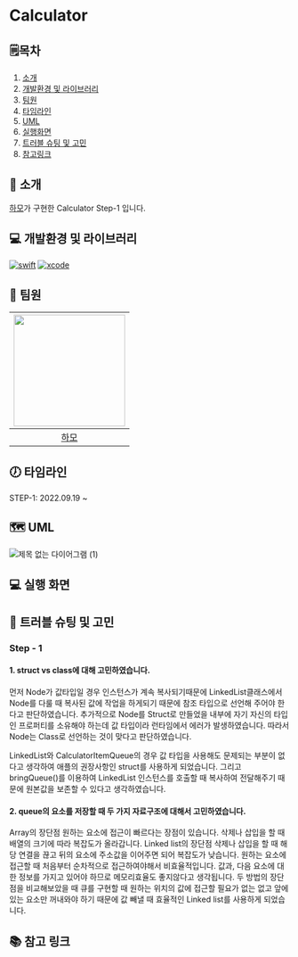 # Calculator

## 🗒︎목차
1. [소개](#-소개)
2. [개발환경 및 라이브러리](#-개발환경-및-라이브러리)
3. [팀원](#-팀원)
4. [타임라인](#-타임라인)
5. [UML](#-uml)
6. [실행화면](#-실행-화면)
7. [트러블 슈팅 및 고민](#-트러블-슈팅-및-고민)
8. [참고링크](#-참고-링크)


## 👋 소개
[하모](https://github.com/lxodud)가 구현한 Calculator Step-1 입니다.

## 💻 개발환경 및 라이브러리
[![swift](https://img.shields.io/badge/swift-5.6-orange)]()
[![xcode](https://img.shields.io/badge/Xcode-13.4.1-blue)]()


## 🧑 팀원
|<img src="https://i.imgur.com/ydRkDFq.jpg" width=200>|
|:--:|
|[하모](https://github.com/lxodud)|
  

## 🕖 타임라인

STEP-1: 2022.09.19 ~ 

## 🗺 UML


![제목 없는 다이어그램 (1)](https://user-images.githubusercontent.com/85005933/191208106-a6c61fca-9184-4db0-8525-20ee4a382677.jpg)



## 💻 실행 화면

## 🎯 트러블 슈팅 및 고민
### Step - 1 

#### 1. struct vs class에 대해 고민하였습니다.

먼저 Node가 값타입일 경우 인스턴스가 계속 복사되기때문에 LinkedList클래스에서 Node를 다룰 때 복사된 값에 작업을 하게되기 때문에 참조 타입으로 선언해 주어야 한다고 판단하였습니다.
추가적으로 Node를 Struct로 만들었을 내부에 자기 자신의 타입인 프로퍼티를 소유해야 하는데 값 타입이라 런타임에서 에러가 발생하였습니다. 따라서 Node는 Class로 선언하는 것이 맞다고 판단하였습니다.

LinkedList와 CalculatorItemQueue의 경우 값 타입을 사용해도 문제되는 부분이 없다고 생각하여 애플의 권장사항인 struct를 사용하게 되었습니다. 그리고 bringQueue()를 이용하여 LinkedList 인스턴스를 호출할 때 복사하여 전달해주기 때문에 원본값을 보존할 수 있다고 생각하였습니다.

#### 2. queue의 요소를 저장할 때 두 가지 자료구조에 대해서 고민하였습니다.
Array의 장단점
원하는 요소에 접근이 빠르다는 장점이 있습니다.
삭제나 삽입을 할 때 배열의 크기에 따라 복잡도가 올라갑니다.
Linked list의 장단점
삭제나 삽입을 할 때 해당 연결을 끊고 뒤의 요소에 주소값을 이어주면 되어 복잡도가 낮습니다.
원하는 요소에 접근할 때 처음부터 순차적으로 접근하여야해서 비효율적입니다.
값과, 다음 요소에 대한 정보를 가지고 있어야 하므로 메모리효율도 좋지않다고 생각됩니다.
두 방법의 장단점을 비교해보았을 때 큐를 구현할 때 원하는 위치의 값에 접근할 필요가 없는 없고 앞에 있는 요소만 꺼내와야 하기 때문에 값 빼낼 때 효율적인 Linked list를 사용하게 되었습니다.

    
## 📚 참고 링크

